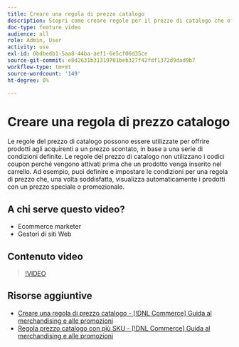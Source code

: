 ```yaml
---
title: Creare una regola di prezzo catalogo
description: Scopri come creare regole per il prezzo di catalogo che offrano prodotti agli acquirenti a un prezzo scontato in base a una serie di condizioni definite.
doc-type: feature video
audience: all
role: Admin, User
activity: use
exl-id: 0bdbedb1-5aa8-44ba-aef1-6e5cf06d35ce
source-git-commit: e8d2631b31319701beb327f42fdf1372d9dad9b7
workflow-type: tm+mt
source-wordcount: '149'
ht-degree: 0%

---
```


# Creare una regola di prezzo catalogo

Le regole del prezzo di catalogo possono essere utilizzate per offrire prodotti agli acquirenti a un prezzo scontato, in base a una serie di condizioni definite. Le regole del prezzo di catalogo non utilizzano i codici coupon perché vengono attivati prima che un prodotto venga inserito nel carrello. Ad esempio, puoi definire e impostare le condizioni per una regola di prezzo che, una volta soddisfatta, visualizza automaticamente i prodotti con un prezzo speciale o promozionale.

## A chi serve questo video?

- Ecommerce marketer
- Gestori di siti Web

## Contenuto video

>[!VIDEO](https://video.tv.adobe.com/v/343834?quality=12&learn=on)

## Risorse aggiuntive

- [Creare una regola di prezzo catalogo - [!DNL Commerce] Guida al merchandising e alle promozioni](https://experienceleague.adobe.com/docs/commerce-admin/marketing/promotions/catalog-rules/price-rules-catalog-create.html)
- [Regola prezzo catalogo con più SKU - [!DNL Commerce] Guida al merchandising e alle promozioni](https://experienceleague.adobe.com/docs/commerce-admin/marketing/promotions/catalog-rules/price-rule-multiple-sku.html)
